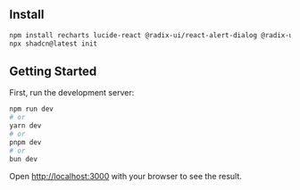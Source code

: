 ## Install

```bash
npm install recharts lucide-react @radix-ui/react-alert-dialog @radix-ui/react-slot clsx tailwind-merge shadcn-ui
npx shadcn@latest init
```

## Getting Started

First, run the development server:

```bash
npm run dev
# or
yarn dev
# or
pnpm dev
# or
bun dev
```

Open [http://localhost:3000](http://localhost:3000) with your browser to see the result.
